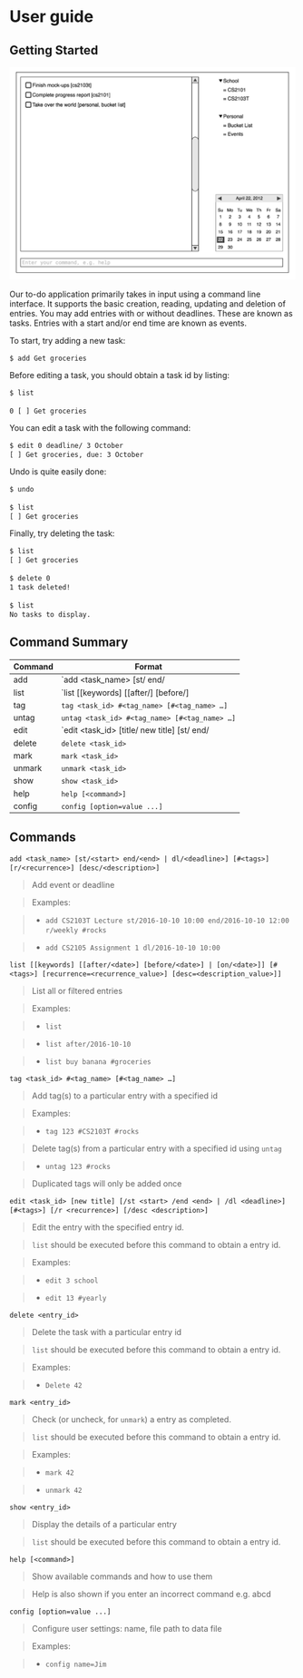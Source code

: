 User guide
===================

## Getting Started

![mockup](images/mockup.png)

Our to-do application primarily takes in input using a command line interface. It supports the basic creation, reading, updating and deletion of entries. You may add entries with or without deadlines. These are known as tasks. Entries with a start and/or end time are known as events.

To start, try adding a new task:

```
$ add Get groceries
```

Before editing a task, you should obtain a task id by listing:

```
$ list

0 [ ] Get groceries
```

You can edit a task with the following command:

```
$ edit 0 deadline/ 3 October
[ ] Get groceries, due: 3 October
```

Undo is quite easily done:

```
$ undo

$ list
[ ] Get groceries
```

Finally, try deleting the task:

```
$ list
[ ] Get groceries

$ delete 0
1 task deleted!

$ list
No tasks to display.
```

## Command Summary

| Command |Format |
| --- | --- |
|add|`add <task_name> [st/<start> end/<end> | dl/<deadline>] [#<tags>]  [r/<recurrence>] [desc/<description>]`|
|list|`list [[keywords] [[after/<date>] [before/<date>] | [on/<date>]][#<tags>] [recurrence=<recurrence_value>] [desc=<description_value>]]`|
|tag|`tag <task_id> #<tag_name> [#<tag_name> …]`|
|untag|`untag <task_id> #<tag_name> [#<tag_name> …]`|
|edit|`edit <task_id> [title/ new title] [st/ <start> end/ <end> | deadline/ <deadline>] [t/ <tags>...] [r/ <recurrence>] [desc/ <description>]`|
|delete|`delete <task_id>`|
|mark|`mark <task_id>`|
|unmark|`unmark <task_id>`|
|show|`show <task_id>`|
|help|`help [<command>]`|
|config|`config [option=value ...]`|

## Commands

```
add <task_name> [st/<start> end/<end> | dl/<deadline>] [#<tags>]  [r/<recurrence>] [desc/<description>]
```

> Add event or deadline

> Examples:


> - `add CS2103T Lecture st/2016-10-10 10:00 end/2016-10-10 12:00 r/weekly #rocks`

> - `add CS2105 Assignment 1 dl/2016-10-10 10:00`


```
list [[keywords] [[after/<date>] [before/<date>] | [on/<date>]] [#<tags>] [recurrence=<recurrence_value>] [desc=<description_value>]]
```

> List all or filtered entries

> Examples:

> - `list`

> - `list after/2016-10-10`

> - `list buy banana #groceries`


```
tag <task_id> #<tag_name> [#<tag_name> …]
```

> Add tag(s) to a particular entry with a specified id

> Examples:

> - `tag 123 #CS2103T #rocks`

> Delete tag(s) from a particular entry with a specified id using `untag`

> - `untag 123 #rocks`

> Duplicated tags will only be added once


```
edit <task_id> [new title] [/st <start> /end <end> | /dl <deadline>] [#<tags>] [/r <recurrence>] [/desc <description>]
```

>  Edit the entry with the specified entry id.

>  `list` should be executed before this command to obtain a entry id.

> Examples:

> - `edit 3 school`

> - `edit 13 #yearly`


```
delete <entry_id>
```
> Delete the task with a particular entry id

> `list` should be executed before this command to obtain a entry id.

> Examples:

> - `Delete 42`


```
mark <entry_id>
```

> Check (or uncheck, for `unmark`) a entry as completed.

> `list` should be executed before this command to obtain a entry id.

> Examples:

> - `mark 42`

> - `unmark 42`


```
show <entry_id>
```
> Display the details of a particular entry

> `list` should be executed before this command to obtain a entry id.


```
help [<command>]
```

> Show available commands and how to use them

> Help is also shown if you enter an incorrect command e.g. abcd


```
config [option=value ...]
```
> Configure user settings: name, file path to data file

> Examples:

> - `config name=Jim`
